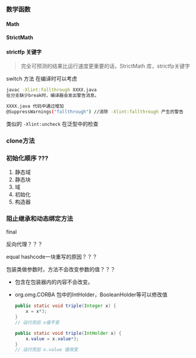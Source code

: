 ### 数学函数

#### Math

#### StrictMath

#### strictfp 关键字  

> 完全可预测的结果比运行速度更重要的话，StrictMath 库，strictfp关键字

switch 方法 在编译时可以考虑

```bash
javac -Xlint:fallthrough XXXX.java
在分支缺少break时，编译器会发出警告消息。

XXXX.java 代码中通过增加
@SuppressWarnings("fallthrough") //消除 -Xlint:fallthrough 产生的警告 
```

类似的 `-Xlint:uncheck` 在泛型中的检查

### clone方法

### 初始化顺序 ???

1. 静态域
2. 静态块
3. 域
4. 初始化
5. 构造器

### 阻止继承和动态绑定方法

final

反向代理？？？

equal hashcode一块重写的原因？？？



包装类做参数时，方法不会改变参数的值？？？ 

+ 包含在包装器内的内容不会改变。

* org.omg.CORBA 包中的IntHolder，BooleanHolder等可以修改值

  ```java
  public static void triple(Integer x) {
      x = x*3;
  } 
  // 运行完后 x值不变
  ```

  ```java
  public static void triple(IntHolder x) {
      x.value = x.value*3;
  } 
  // 运行完后 x.value 值改变
  ```

  